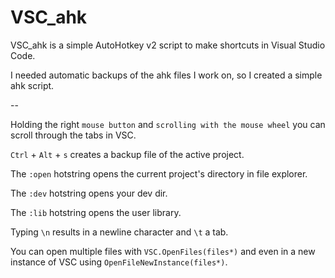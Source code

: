 # VSC_ahk

VSC_ahk is a simple AutoHotkey v2 script to make shortcuts in Visual Studio Code.

I needed automatic backups of the ahk files I work on, so I created a simple ahk script.

--

Holding the right `mouse button` and `scrolling with the mouse wheel` you can scroll through the tabs in VSC.

`Ctrl` + `Alt` + `s` creates a backup file of the active project.

The `:open` hotstring opens the current project's directory in file explorer.

The `:dev` hotstring opens your dev dir.

The `:lib` hotstring opens the user library.

Typing `\n` results in a newline character and `\t` a tab.

You can open multiple files with `VSC.OpenFiles(files*)` and even in a new instance of VSC using `OpenFileNewInstance(files*)`.

